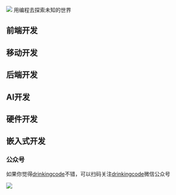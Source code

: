 ![](https://github.com/drinkingcode/drinkingcode-website/blob/master/images/logo.png) 用编程去探索未知的世界  



## 前端开发




## 移动开发




## 后端开发



## AI开发



## 硬件开发



## 嵌入式开发





### 公众号
如果你觉得[drinkingcode](http://www.drinkingcode.com)不错，可以扫码关注[drinkingcode](http://www.drinkingcode.com)微信公众号

![](https://github.com/drinkingcode/drinkingcode-website/blob/master/images/drinkingcode.jpg)
